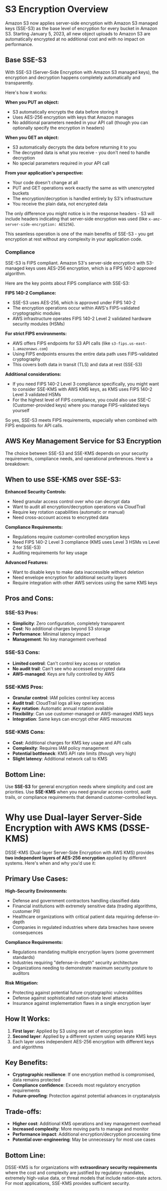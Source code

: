 # S3 Encryption Overview
Amazon S3 now applies server-side encryption with Amazon S3 managed keys (SSE-S3) as the base level of encryption for every bucket in Amazon S3. Starting January 5, 2023, all new object uploads to Amazon S3 are automatically encrypted at no additional cost and with no impact on performance.

## Base SSE-S3
With SSE-S3 (Server-Side Encryption with Amazon S3 managed keys), the encryption and decryption happens completely automatically and transparently.

Here's how it works:

**When you PUT an object:**
- S3 automatically encrypts the data before storing it
- Uses AES-256 encryption with keys that Amazon manages
- No additional parameters needed in your API call (though you can optionally specify the encryption in headers)

**When you GET an object:**
- S3 automatically decrypts the data before returning it to you
- The decrypted data is what you receive - you don't need to handle decryption
- No special parameters required in your API call

**From your application's perspective:**
- Your code doesn't change at all
- PUT and GET operations work exactly the same as with unencrypted buckets
- The encryption/decryption is handled entirely by S3's infrastructure
- You receive the plain data, not encrypted data

The only difference you might notice is in the response headers - S3 will include headers indicating that server-side encryption was used (like `x-amz-server-side-encryption: AES256`).

This seamless operation is one of the main benefits of SSE-S3 - you get encryption at rest without any complexity in your application code.

### Compliance
SSE-S3 is FIPS compliant. Amazon S3's server-side encryption with S3-managed keys uses AES-256 encryption, which is a FIPS 140-2 approved algorithm.

Here are the key points about FIPS compliance with SSE-S3:

**FIPS 140-2 Compliance:**
- SSE-S3 uses AES-256, which is approved under FIPS 140-2
- The encryption operations occur within AWS's FIPS-validated cryptographic modules
- AWS infrastructure operates FIPS 140-2 Level 2 validated hardware security modules (HSMs)

**For strict FIPS environments:**
- AWS offers FIPS endpoints for S3 API calls (like `s3-fips.us-east-1.amazonaws.com`)
- Using FIPS endpoints ensures the entire data path uses FIPS-validated cryptography
- This covers both data in transit (TLS) and data at rest (SSE-S3)

**Additional considerations:**
- If you need FIPS 140-2 Level 3 compliance specifically, you might want to consider SSE-KMS with AWS KMS keys, as KMS uses FIPS 140-2 Level 3 validated HSMs
- For the highest level of FIPS compliance, you could also use SSE-C (Customer-provided keys) where you manage FIPS-validated keys yourself

So yes, SSE-S3 meets FIPS requirements, especially when combined with FIPS endpoints for API calls.

## AWS Key Management Service for S3 Encryption
The choice between SSE-S3 and SSE-KMS depends on your security requirements, compliance needs, and operational preferences. Here's a breakdown:

## When to use SSE-KMS over SSE-S3:

**Enhanced Security Controls:**
- Need granular access control over who can decrypt data
- Want to audit all encryption/decryption operations via CloudTrail
- Require key rotation capabilities (automatic or manual)
- Need cross-account access to encrypted data

**Compliance Requirements:**
- Regulations require customer-controlled encryption keys
- Need FIPS 140-2 Level 3 compliance (KMS uses Level 3 HSMs vs Level 2 for SSE-S3)
- Auditing requirements for key usage

**Advanced Features:**
- Want to disable keys to make data inaccessible without deletion
- Need envelope encryption for additional security layers
- Require integration with other AWS services using the same KMS keys

## Pros and Cons:

### SSE-S3 Pros:
- **Simplicity**: Zero configuration, completely transparent
- **Cost**: No additional charges beyond S3 storage
- **Performance**: Minimal latency impact
- **Management**: No key management overhead

### SSE-S3 Cons:
- **Limited control**: Can't control key access or rotation
- **No audit trail**: Can't see who accessed encrypted data
- **AWS-managed**: Keys are fully controlled by AWS

### SSE-KMS Pros:
- **Granular control**: IAM policies control key access
- **Audit trail**: CloudTrail logs all key operations
- **Key rotation**: Automatic annual rotation available
- **Flexibility**: Can use customer-managed or AWS-managed KMS keys
- **Integration**: Same keys can encrypt other AWS resources

### SSE-KMS Cons:
- **Cost**: Additional charges for KMS key usage and API calls
- **Complexity**: Requires IAM policy management
- **Potential bottleneck**: KMS API rate limits (though very high)
- **Slight latency**: Additional network call to KMS

## Bottom Line:
Use **SSE-S3** for general encryption needs where simplicity and cost are priorities. Use **SSE-KMS** when you need granular access control, audit trails, or compliance requirements that demand customer-controlled keys.

# Why use Dual-layer Server-Side Encryption with AWS KMS (DSSE-KMS)
DSSE-KMS (Dual-layer Server-Side Encryption with AWS KMS) provides **two independent layers of AES-256 encryption** applied by different systems. Here's when and why you'd use it:

## Primary Use Cases:

**High-Security Environments:**
- Defense and government contractors handling classified data
- Financial institutions with extremely sensitive data (trading algorithms, customer PII)
- Healthcare organizations with critical patient data requiring defense-in-depth
- Companies in regulated industries where data breaches have severe consequences

**Compliance Requirements:**
- Regulations mandating multiple encryption layers (some government standards)
- Industries requiring "defense-in-depth" security architecture
- Organizations needing to demonstrate maximum security posture to auditors

**Risk Mitigation:**
- Protecting against potential future cryptographic vulnerabilities
- Defense against sophisticated nation-state level attacks
- Insurance against implementation flaws in a single encryption layer

## How It Works:
1. **First layer**: Applied by S3 using one set of encryption keys
2. **Second layer**: Applied by a different system using separate KMS keys
3. Each layer uses independent AES-256 encryption with different keys and algorithms

## Key Benefits:
- **Cryptographic resilience**: If one encryption method is compromised, data remains protected
- **Compliance confidence**: Exceeds most regulatory encryption requirements
- **Future-proofing**: Protection against potential advances in cryptanalysis

## Trade-offs:
- **Higher cost**: Additional KMS operations and key management overhead
- **Increased complexity**: More moving parts to manage and monitor
- **Performance impact**: Additional encryption/decryption processing time
- **Potential over-engineering**: May be unnecessary for most use cases

## Bottom Line:
DSSE-KMS is for organizations with **extraordinary security requirements** where the cost and complexity are justified by regulatory mandates, extremely high-value data, or threat models that include nation-state actors. For most applications, SSE-KMS provides sufficient security.
